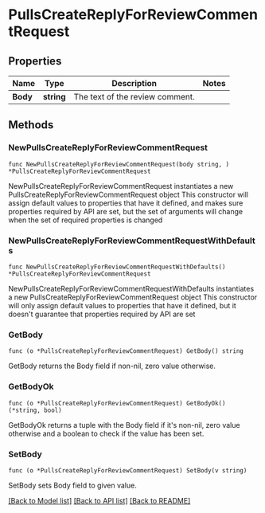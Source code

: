 # PullsCreateReplyForReviewCommentRequest

## Properties

Name | Type | Description | Notes
------------ | ------------- | ------------- | -------------
**Body** | **string** | The text of the review comment. | 

## Methods

### NewPullsCreateReplyForReviewCommentRequest

`func NewPullsCreateReplyForReviewCommentRequest(body string, ) *PullsCreateReplyForReviewCommentRequest`

NewPullsCreateReplyForReviewCommentRequest instantiates a new PullsCreateReplyForReviewCommentRequest object
This constructor will assign default values to properties that have it defined,
and makes sure properties required by API are set, but the set of arguments
will change when the set of required properties is changed

### NewPullsCreateReplyForReviewCommentRequestWithDefaults

`func NewPullsCreateReplyForReviewCommentRequestWithDefaults() *PullsCreateReplyForReviewCommentRequest`

NewPullsCreateReplyForReviewCommentRequestWithDefaults instantiates a new PullsCreateReplyForReviewCommentRequest object
This constructor will only assign default values to properties that have it defined,
but it doesn't guarantee that properties required by API are set

### GetBody

`func (o *PullsCreateReplyForReviewCommentRequest) GetBody() string`

GetBody returns the Body field if non-nil, zero value otherwise.

### GetBodyOk

`func (o *PullsCreateReplyForReviewCommentRequest) GetBodyOk() (*string, bool)`

GetBodyOk returns a tuple with the Body field if it's non-nil, zero value otherwise
and a boolean to check if the value has been set.

### SetBody

`func (o *PullsCreateReplyForReviewCommentRequest) SetBody(v string)`

SetBody sets Body field to given value.



[[Back to Model list]](../README.md#documentation-for-models) [[Back to API list]](../README.md#documentation-for-api-endpoints) [[Back to README]](../README.md)


